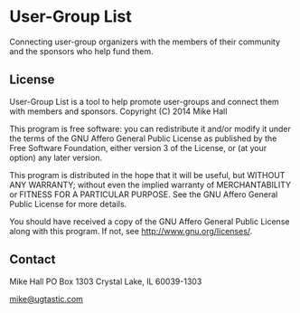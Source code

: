 # User-Group List

Connecting user-group organizers with the members of their community and the sponsors who help fund them.

## License

User-Group List is a tool to help promote user-groups and connect them with members and sponsors.
Copyright (C) 2014  Mike Hall

This program is free software: you can redistribute it and/or modify
it under the terms of the GNU Affero General Public License as
published by the Free Software Foundation, either version 3 of the
License, or (at your option) any later version.

This program is distributed in the hope that it will be useful,
but WITHOUT ANY WARRANTY; without even the implied warranty of
MERCHANTABILITY or FITNESS FOR A PARTICULAR PURPOSE.  See the
GNU Affero General Public License for more details.

You should have received a copy of the GNU Affero General Public License
along with this program.  If not, see <http://www.gnu.org/licenses/>.

## Contact

Mike Hall
PO Box 1303
Crystal Lake, IL
60039-1303

mike@ugtastic.com
